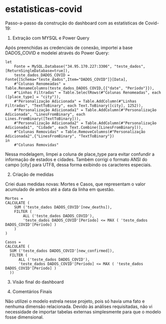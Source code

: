 # estatisticas-covid

Passo-a-passo da construção do dashboard com as estatísticas de Covid-19:

1) Extração com MYSQL e Power Query

  Após preenchidas as credenciais de conexão, importei a base DADOS_COVID e modelei através do Power Query:
    
```
let
    Fonte = MySQL.Database("34.95.170.227:3306", "teste_dados", [ReturnSingleDatabase=true]),
    teste_dados_DADOS_COVID = Fonte{[Schema="teste_dados",Item="DADOS_COVID"]}[Data],
    #"Colunas Renomeadas" = Table.RenameColumns(teste_dados_DADOS_COVID,{{"date", "Período"}}),
    #"Linhas Filtradas" = Table.SelectRows(#"Colunas Renomeadas", each ([place_type] = "city")),
    #"Personalização Adicionada" = Table.AddColumn(#"Linhas Filtradas", "TextToBinary", each Text.ToBinary([city], 1252)),
    #"Personalização Adicionada1" = Table.AddColumn(#"Personalização Adicionada", "LinesFromBinary", each Lines.FromBinary([TextToBinary])),
    #"Personalização Adicionada2" = Table.AddColumn(#"Personalização Adicionada1", "Cidade", each Text.Combine([LinesFromBinary])),
    #"Colunas Removidas" = Table.RemoveColumns(#"Personalização Adicionada2",{"LinesFromBinary", "TextToBinary"})
in
    #"Colunas Removidas" 
```

  Nessa modelagem, limpei a coluna de place_type para evitar confundir a informação de estados e cidades.
  Também corrigi o formato ANSI do campo [city] para UTF8, dessa forma exibindo os caracteres especiais.
  
2) Criação de medidas
  
  Criei duas medidas novas: Mortes e Casos, que representam o valor acumulado de ambos até a data da linha em questão.
  
```
Mortes = 
CALCULATE (
    SUM ('teste_dados DADOS_COVID'[new_deaths]),
    FILTER (
        ALL ('teste_dados DADOS_COVID'),
        'teste_dados DADOS_COVID'[Período] <= MAX ( 'teste_dados DADOS_COVID'[Período] )
    )
)
```
  
  ```
  Casos = 
CALCULATE (
    SUM ('teste_dados DADOS_COVID'[new_confirmed]),
    FILTER (
        ALL ('teste_dados DADOS_COVID'),
        'teste_dados DADOS_COVID'[Período] <= MAX ( 'teste_dados DADOS_COVID'[Período] )
    ))
  ```
  
3) Visão final do dashboard
  
  
5) Comentários Finais
  
  Não utilizei o modelo estrela nesse projeto, pois só havia uma fato e nenhuma dimensão relacionada. Devido às análises requisitadas, não vi necessidade de importar   tabelas externas simplesmente para que o modelo fosse dimensional.
